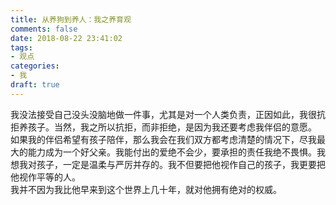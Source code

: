 ```yaml
---
title: 从养狗到养人：我之养育观
comments: false
date: 2018-08-22 23:41:02
tags:
- 观点
categories:
- 我
draft: true
---
```

我没法接受自己没头没脑地做一件事，尤其是对一个人类负责，正因如此，我很抗拒养孩子。当然，我之所以抗拒，而非拒绝，是因为我还要考虑我伴侣的意愿。  
如果我的伴侣希望有孩子陪伴，那么我会在我们双方都考虑清楚的情况下，尽我最大的能力成为一个好父亲。我能付出的爱绝不会少，要承担的责任我绝不畏惧。我想我对孩子，一定是温柔与严厉并存的。我不但要把他视作自己的孩子，我更要把他视作平等的人。  
我并不因为我比他早来到这个世界上几十年，就对他拥有绝对的权威。